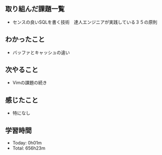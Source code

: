 ## 取り組んだ課題一覧
- センスの良いSQLを書く技術　達人エンジニアが実践している３５の原則
## わかったこと
- バッファとキャッシュの違い
## 次やること
- Vimの課題の続き
## 感じたこと
- 特になし
## 学習時間
- Today: 0h01m
- Total: 656h23m
